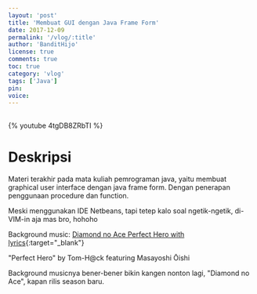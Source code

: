 ```yaml
---
layout: 'post'
title: 'Membuat GUI dengan Java Frame Form'
date: 2017-12-09
permalink: '/vlog/:title'
author: 'BanditHijo'
license: true
comments: true
toc: true
category: 'vlog'
tags: ['Java']
pin:
voice:
---
```


<div style="margin-top:30px;"></div>

{% youtube 4tgDB8ZRbTI %}

# Deskripsi

Materi terakhir pada mata kuliah pemrograman java, yaitu membuat graphical user interface dengan java frame form. Dengan penerapan penggunaan procedure dan function.

Meski menggunakan IDE Netbeans, tapi tetep kalo soal ngetik-ngetik, di-VIM-in aja mas bro, hohoho

Background music:
[Diamond no Ace Perfect Hero with lyrics](https://youtu.be/FIoy2HeWlWs){:target="_blank"}

"Perfect Hero" by Tom-H@ck featuring Masayoshi Ōishi

Background musicnya bener-bener bikin kangen nonton lagi, "Diamond no Ace", kapan rilis season baru.
